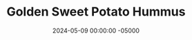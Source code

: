 ---
layout: post
title:  "Golden Sweet Potato Hummus"
date:   2024-05-09 00:00:00 -05000
categories: 
- Recipes
- Savory Sauces
permalink: /recipes/sweet-potato-hummus
image: /assets/Food/Savory Sauces/Sw Pot Hummus/sw-pot-hummus.jpg
ing: swpothummus-ing
facts: swpothummus-facts
Prep: 10
Rest: 
Cook: 60
Source1: https://www.youtube.com/watch?v=u_ZCsFfyQjU
Source2: https://www.youtube.com/watch?v=9kAP5LRZgRk
whisk: https://s.samsungfood.com/Efjwy
tags: 
- hummus
- spread
- dip
- dressing
- roasted sweet potato
- sweet potato puree
- baked sweet potato
- chickpeas
- garbanzo beans
- almond butter
- tahini
- pistachio butter
- lemon
- garlic
- cinnamon
- turmeric
- ginger
- cayenne
Description: After making my <a href="air-fried-falafel">🧆 Air Fryer Falafel (GF) 🥙</a>, I realized that sweet potato and chickpeas are a fantastic combination.  This sweet potato hummus combines the two together perfectly, and has the addition of anti-inflammatory spices, such as ginger, turmeric, and cinnamon.  It's creamy and delicious on a salad or wrap, has a great orange hue, and is high in fiber while being lower in fat than store-bought hummus
Instructions: 
- Wash your sweet potato with a brush, and prick with a fork. Wrap in aluminum foil, and air fry at 400F for 1 hour. Slice open to let steam out as you prepare the rest of the ingredients<br><br>

- Drain and rinse your chickpeas using a strainer. Add to a large food processor with sweet potato (including the skin!), lemon, garlic, and nut butter.  I've used pistachio butter here, but you can use almond butter, tahini, or any other natural nut/seed butter you have. Blend until smooth<br><br>

- Add in your spices, and blend to fully combine. Adjust anything to taste, and store in the fridge
---